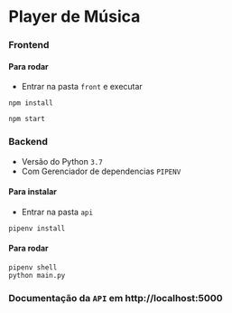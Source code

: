 # Player de Música

### Frontend

#### Para rodar
- Entrar na pasta `front` e executar

```
npm install

npm start
```

### Backend
- Versão do Python `3.7`
- Com Gerenciador de dependencias `PIPENV`

#### Para instalar
- Entrar na pasta `api`

```
pipenv install
```

#### Para rodar 

```
pipenv shell
python main.py
```
### Documentação da `API` em http://localhost:5000
